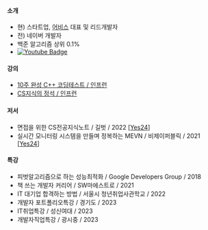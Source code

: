 #### 소개
 - 현) 스타트업, [어비스](https://aviss.kr/main/main.php) 대표 및 리드개발자
 - 전) 네이버 개발자
 - 백준 알고리즘 상위 0.1%
 - [![Youtube Badge](https://img.shields.io/badge/YouTube-red?style=for-the-badge&logo=youtube&logoColor=white)](https://www.youtube.com/channel/UCoN1XLeAX2OazuZdQ9b8U9Q)    

#### 강의
- [10주 완성 C++ 코딩테스트 / 인프런](https://inf.run/xZhA)
- [CS지식의 정석 / 인프런](https://inf.run/17Fb)


#### 저서
- 면접을 위한 CS전공지식노트 / 길벗 / 2022 [[Yes24](https://www.yes24.com/Product/Goods/108887922)]
- 실시간 모니터링 시스템을 만들며 정복하는 MEVN / 비제이퍼블릭 / 2021 [[Yes24](https://www.yes24.com/Product/Goods/104208010)]

#### 특강
 - 피벗알고리즘으로 하는 성능최적화 / Google Developers Group / 2018
 - 책 쓰는 개발자 커리어 / SW마에스트로 / 2021
 - IT 대기업 합격하는 방법 / 서울시 청년취업사관학교 / 2022 
 - 개발자 포트폴리오특강 / 경기도 / 2023 
 - IT취업특강 / 성신여대 / 2023 
 - 개발자직업특강 / 광시중 / 2023  
